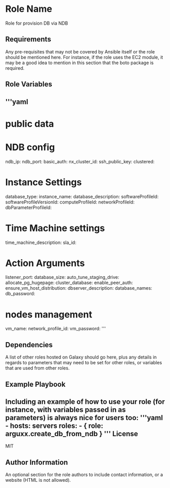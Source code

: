 Role Name
=========

Role for provision DB via NDB

Requirements
------------

Any pre-requisites that may not be covered by Ansible itself or the role should be mentioned here. For instance, if the role uses the EC2 module, it may be a good idea to mention in this section that the boto package is required.

Role Variables
--------------

'''yaml
---
# public data
# NDB config
ndb_ip: 
ndb_port: 
basic_auth: 
nx_cluster_id:
ssh_public_key:
clustered:

# Instance Settings
database_type: 
instance_name:
database_description:
softwareProfileId:
softwareProfileVersionId:
computeProfileId:
networkProfileId:
dbParameterProfileId:

# Time Machine settings
time_machine_description:
sla_id:

# Action Arguments
listener_port:
database_size:
auto_tune_staging_drive:
allocate_pg_hugepage:
cluster_database:
enable_peer_auth:
ensure_vm_host_distribution:
dbserver_description:
database_names:
db_password:

# nodes management
vm_name: 
network_profile_id:
vm_password:
'''

Dependencies
------------

A list of other roles hosted on Galaxy should go here, plus any details in regards to parameters that may need to be set for other roles, or variables that are used from other roles.

Example Playbook
----------------

Including an example of how to use your role (for instance, with variables passed in as parameters) is always nice for users too:
'''yaml
    - hosts: servers
      roles:
         - { role: arguxx.create_db_from_ndb }
'''
License
-------

MIT

Author Information
------------------

An optional section for the role authors to include contact information, or a website (HTML is not allowed).

